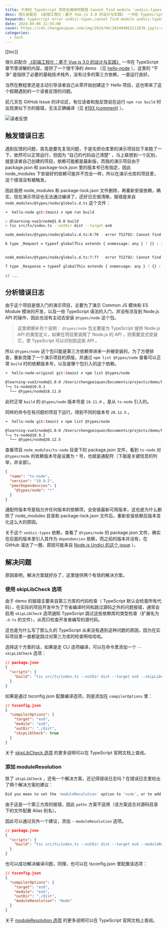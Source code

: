 ```yaml
---
title: 干净的 TypeScript 项目在编译时报错 Cannot find module 'undici-types' 的原因和解决
desc: 很久前配合 《前端工程化：基于 Vue.js 3.0 的设计与实践》 一书在 TypeScript 章节里讲解的内容，提供了一个很干净的 demo （见 hello-node ），除了必要的基础技术栈外，没有过多的第三方依赖，一直运行良好，直到这个假期收到了读者反馈，和我说在运行 npm run build 时出现类似下方的报错，无法正确编译。
keywords: typescript error undici-types,cannot find module undici-types
date: 2024-04-06 21:55:00
cover: https://cdn.chengpeiquan.com/img/2024/04/202404062211878.jpg?x-oss-process=image/interlace,1
categories:
  - tech
---
```


[[toc]]

很久前配合 [《前端工程化：基于 Vue.js 3.0 的设计与实践》](https://vue3.chengpeiquan.com/) 一书在 TypeScript 章节里讲解的内容，提供了一个很干净的 demo （见 [hello-node](https://github.com/learning-vue3/hello-node) ），这里的 “干净” 是指除了必要的基础技术栈外，没有过多的第三方依赖，一直运行良好。

当然在教程里还是主动引导读者自己从零开始创建这个 Hello 项目，这也带来了这个假期遇到的一个读者反馈的问题。

前几天在 GitHub Issue 的评论区，有位读者和我反馈说在运行 `npm run build` 时出现类似下方的报错，无法正确编译（见 [#193 (comment)](https://github.com/chengpeiquan/learning-vue3/issues/193#issuecomment-2036541817) ）。

![读者反馈](https://cdn.chengpeiquan.com/img/2024/04/202404062221402.jpg?x-oss-process=image/interlace,1)

## 触发错误日志

遇到反馈的问题，首先是要先复现问题，于是先把仓库里的演示项目拉下来跑了一下，依然可以正常运行，但因为 “自己的代码自己清楚” ，马上联想到一个区别，就是读者自己创建的项目，依赖可能都是最新版，而我的演示项目由于 package.json 和 package-lock.json 里的版本号已有指定，因此 node_modules 下安装好的依赖可能并不完全一样，所以在演示仓库的项目里，这个错误没有被触发。

因此我把 node_modules 和 package-lock.json 文件删除，再重新安装依赖，确实，现在演示项目也无法通过编译了，还好日志很清晰，报错是来自 `node_modules/@types/node/globals.d.ts` 这个文件：

```bash
➜  hello-node git:(main) ✗ npm run build

> @learning-vue3/node@1.0.0 build
> tsc src/ts/index.ts --outDir dist --target es6

node_modules/@types/node/globals.d.ts:6:76 - error TS2792: Cannot find module 'undici-types'. Did you mean to set the 'moduleResolution' option to 'node', or to add aliases to the 'paths' option?

6 type _Request = typeof globalThis extends { onmessage: any } ? {} : import("undici-types").Request;
                                                                             ~~~~~~~~~~~~~~

node_modules/@types/node/globals.d.ts:7:77 - error TS2792: Cannot find module 'undici-types'. Did you mean to set the 'moduleResolution' option to 'node', or to add aliases to the 'paths' option?

7 type _Response = typeof globalThis extends { onmessage: any } ? {} : import("undici-types").Response;
                                                                              ~~~~~~~~~~~~~~
// ...
```

## 分析错误日志

由于这个项目是很入门的演示项目，主要为了演示 Common JS 模块和 ES Module 模块的开发，以及一些 TypeScript 语法的入门，并没有涉及到 Node.js API 的操作，因此也没有主动去安装 `@types/node` 这个包。

> 这里顺便补充个说明： `@types/node` 包主要是为 TypeScript 提供 Node.js API 的类型定义，如果在项目里调用了 Node.js 的 API ，则需要显式安装它，使 TypeScript 可以识别到这些 API 。

所以 `@types/node` 这个包只能是第三方依赖带进来一并被安装的，为了方便排查，重新克隆了一个演示项目的原版，并通过 `npm list @types/node` 查看可以正常 `build` 时的依赖版本号，以及是哪个包引入的这个依赖。

```bash
➜  hello-node-original git:(main) ✗ npm list @types/node

@learning-vue3/node@1.0.0 /Users/chengpeiquan/Documents/projects/demo/h2
└─┬ ts-node@10.9.1
  └── @types/node@18.11.0
```

此时正常 `build` 的 `@types/node` 版本号是 `18.11.0` ，是从 `ts-node` 引入的。

同样的命令在有问题的项目下运行，得到不同的版本号 `20.12.5` 。

```bash
➜  hello-node git:(main) ✗ npm list @types/node

@learning-vue3/node@1.0.0 /Users/chengpeiquan/Documents/projects/demo/hello-node
└─┬ ts-node@10.9.2
  └── @types/node@20.12.5
```

查看项目 `node_modules/ts-node` 目录下的 package.json 文件，看到 `ts-node` 对 `@types/node` 的依赖版本号是设置为 `*` 号，也就是通配符（下面是关键信息的列举，非全部）。

```json
{
  "name": "ts-node",
  "version": "10.9.2",
  "peerDependencies": {
    "@types/node": "*"
  }
}
```

通配符版本号是指允许任何版本的依赖项，会安装最新可用版本，这也是为什么删除了 node_modules 目录和 package-lock.json 文件后，重新安装依赖后版本变化这么大的原因。

关于这个 `undici-types` 依赖，查看了 `@types/node` 的 package.json 文件，确实在后面的版本里引入其作为 `dependencies` 依赖，而之前的版本并没有，在 GitHub 溜达了一圈，原因可能来自 [Node.js Undici 的这个 issue](https://github.com/nodejs/undici/issues/2261) ）。

## 解决问题

原因查明，解决方案就好办了，这里提供两个有效的解决方案。

### 使用 skipLibCheck 选项

由于 demo 的报错主要来自第三方库的代码检查（ TypeScript 默认会检查所有代码），在实际的项目开发中为了节省编译时间和跳过源码之外的问题报错，通常会启用 `skipLibCheck` 选项通知 TypeScript 跳过这些依赖库的类型检查（扩展名为 `.d.ts` 的文件），从而只检查开发者编写的源代码。

这也是为什么写了那么久的 TypeScript 从来没有遇到这种问题的原因，因为在实际项目里一直都是跳过对第三方库的检查啊哈哈哈。

选择这个方案的话，如果是走 CLI 选项编译，可以在命令里添加一个 `--skipLibCheck` 选项：

```json
// package.json
{
  "scripts": {
    "build": "tsc src/ts/index.ts --outDir dist --target es6 --skipLibCheck"
  }
}
```

如果是通过 tsconfig.json 配置编译选项，则是添加在 `compilerOptions` 里：

```json
// tsconfig.json
{
  "compilerOptions": {
    "target": "es6",
    "module": "es6",
    "outDir": "./dist",
    "skipLibCheck": true
  }
}
```

关于 [skipLibCheck 选项](https://www.typescriptlang.org/tsconfig#skipLibCheck) 的更多说明可以在 TypeScript 官网文档上查阅。

### 添加 moduleResolution

除了 `skipLibCheck` ，还有一个解决方案，还记得错误日志吗？在错误日志里给出了两个解决方案的建议：

```bash
Did you mean to set the 'moduleResolution' option to 'node', or to add aliases to the 'paths' option?
```

由于这是一个第三方库的报错，因此 `paths` 方案不适用（该方案适合对源码目录下的文件配置 Alias 别名）。

因此可以通过另外一个建议，添加 `--moduleResolution` 选项。

```json
// package.json
{
  "scripts": {
    "build": "tsc src/ts/index.ts --outDir dist --target es6 --moduleResolution node"
  }
}
```

也可以成功解决编译问题，同理，也可以在 tsconfig.json 里配置该选项：

```json
// tsconfig.json
{
  "compilerOptions": {
    "target": "es6",
    "module": "es6",
    "outDir": "./dist",
    "moduleResolution": "Node"
  }
}
```

关于 [moduleResolution 选项](https://www.typescriptlang.org/tsconfig#moduleResolution) 的更多说明可以在 TypeScript 官网文档上查阅。
